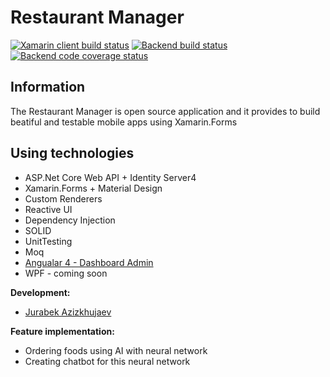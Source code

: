 # Restaurant Manager

[![Xamarin client build status](https://ci.appveyor.com/api/projects/status/p29atu2ty3ih7thm/branch/develop?svg=true&retina=true&pendingText=xamarin-client%20pending&passingText=xamarin-client%20-%20ok&failingText=xamarin-client%20-%20fails)](https://ci.appveyor.com/project/Jurabek/restaurant-manager-vwadp)
[![Backend build status](https://ci.appveyor.com/api/projects/status/4uh90c7u42d8aleo/branch/develop?svg=true&retina=true&pendingText=backend%20pending&passingText=backend%20-%20ok&failingText=backend%20-%20fails)](https://ci.appveyor.com/project/Jurabek/restaurant-manager)
[![Backend code coverage status](https://codecov.io/gh/Jurabek/Restaurant-Manager/branch/develop/graph/badge.svg?label=bakend-coverage)](https://codecov.io/gh/Jurabek/Restaurant-Manager)


## Information
The Restaurant Manager is open source application and it provides to build beatiful and testable mobile apps using Xamarin.Forms

## Using technologies
* ASP.Net Core Web API + Identity Server4
* Xamarin.Forms + Material Design
* Custom Renderers
* Reactive UI
* Dependency Injection
* SOLID
* UnitTesting
* Moq
* [Angualar 4 - Dashboard Admin](https://github.com/Jurabek/Restaurant-Manager/tree/develop/Dashboard-Admin) 
* WPF - coming soon

**Development:**
* [Jurabek Azizkhujaev](https://github.com/jurabek)

**Feature implementation:**
* Ordering foods using AI with neural network
* Creating chatbot for this neural network

